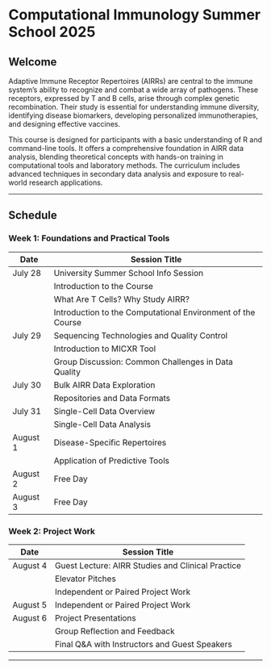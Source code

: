 # Computational Immunology Summer School 2025

## Welcome

Adaptive Immune Receptor Repertoires (AIRRs) are central to the immune system’s ability to recognize and combat a wide array of pathogens. These receptors, expressed by T and B cells, arise through complex genetic recombination. Their study is essential for understanding immune diversity, identifying disease biomarkers, developing personalized immunotherapies, and designing effective vaccines.

This course is designed for participants with a basic understanding of R and command-line tools. It offers a comprehensive foundation in AIRR data analysis, blending theoretical concepts with hands-on training in computational tools and laboratory methods. The curriculum includes advanced techniques in secondary data analysis and exposure to real-world research applications.

---

## Schedule

### Week 1: Foundations and Practical Tools

| Date     | Session Title                                                                 |
|----------|--------------------------------------------------------------------------------|
| July 28  | University Summer School Info Session                                          |
|          | Introduction to the Course                                                    |
|          | What Are T Cells? Why Study AIRR?                                             |
|          | Introduction to the Computational Environment of the Course                   |
| July 29  | Sequencing Technologies and Quality Control                                   |
|          | Introduction to MICXR Tool                                                    |
|          | Group Discussion: Common Challenges in Data Quality                           |
| July 30  | Bulk AIRR Data Exploration                                                    |
|          | Repositories and Data Formats                                                 |
| July 31  | Single-Cell Data Overview                                                     |
|          | Single-Cell Data Analysis                                                     |
| August 1 | Disease-Specific Repertoires                                                  |
|          | Application of Predictive Tools                                               |
| August 2 | Free Day                                                                       |
| August 3 | Free Day                                                                       |

### Week 2: Project Work

| Date      | Session Title                                                                |
|-----------|-------------------------------------------------------------------------------|
| August 4  | Guest Lecture: AIRR Studies and Clinical Practice                             |
|           | Elevator Pitches                                                              |
|           | Independent or Paired Project Work                                            |
| August 5  | Independent or Paired Project Work                                            |
| August 6  | Project Presentations                                                         |
|           | Group Reflection and Feedback                                                 |
|           | Final Q&A with Instructors and Guest Speakers                                 |

---
